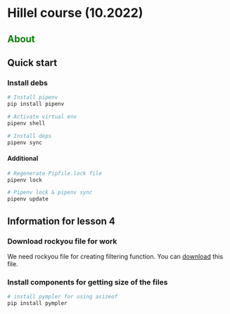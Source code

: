 # Hillel course (10.2022)

## <span style='color:green'>About</span>


## Quick start

### Install debs

```bash
# Install pipenv
pip install pipenv

# Activate virtual env
pipenv shell

# Install deps
pipenv sync
```
#### Additional
```bash
# Regenerate Pipfile.lock file
pipenv lock

# Pipenv lock & pipenv sync
pipenv update
```

## Information for lesson 4

### Download rockyou file for work
We need rockyou file for creating filtering function. You can [download](https://www.google.com/url?sa=t&rct=j&q=&esrc=s&source=web&cd=&cad=rja&uact=8&ved=2ahUKEwisgfT2-ZT4AhVJxIsKHR9wB4IQFnoECAgQAQ&url=https%3A%2F%2Fgithub.com%2Fbrannondorsey%2Fnaive-hashcat%2Freleases%2Fdownload%2Fdata%2Frockyou.txt&usg=AOvVaw3snAERl1mU6Ccr4WFEazBd) this file.

### Install components for getting size of the files
```bash
# install pympler for using asizeof
pip install pympler
```
